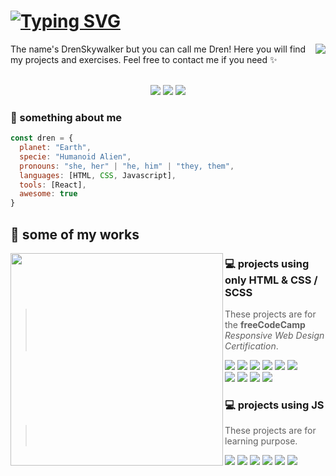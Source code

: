 # [![Typing SVG](https://readme-typing-svg.herokuapp.com?size=30&vCenter=true&lines=%F0%9F%A5%91+hi!+i'm+Dren)](https://git.io/typing-svg)

<img src="https://i.ibb.co/tMnL9kz/avgithub.png" align="right">

The name's DrenSkywalker but you can call me Dren! Here you will find my projects and exercises. Feel free to contact me if you need ✨

<p align="center"></br><img src="https://img.shields.io/badge/animals-green?style=flat&logo=furrynetwork&logoColor=white"> <img src="https://img.shields.io/badge/psychology-ff69b4?style=flat&logo=octopusdeploy&logoColor=white"> <img src="https://img.shields.io/badge/videogames-red?style=flat&logo=retroarch&logoColor=white"></p>

### 💫 something about me

```Javascript
const dren = {
  planet: "Earth",
  specie: "Humanoid Alien",
  pronouns: "she, her" | "he, him" | "they, them",
  languages: [HTML, CSS, Javascript],
  tools: [React],
  awesome: true
}
```
  
## 🚀 some of my works
<img src="https://i.ibb.co/d7HtnwF/pngwing-com.png" width="340px" align="left">


### 💻 projects using only HTML & CSS / SCSS
> These projects are for the **freeCodeCamp** *Responsive Web Design Certification*.

<a href="https://github.com/DrenSkywalker/tribute_page"><img src="https://img.shields.io/badge/📟%20Tribute%20Page-blue?style=flat-square"></a> <a href="https://drenskywalker.github.io/tribute_page/"><img src="https://img.shields.io/badge/live-💻-blue?style=social"/></a> 
<a href="https://github.com/DrenSkywalker/documentation_page"><img src="https://img.shields.io/badge/📟%20Docs%20Page-blue?style=flat-square"></a> <a href="https://drenskywalker.github.io/documentation_page/"><img src="https://img.shields.io/badge/live-💻-blue?style=social"/></a> 
<a href="https://github.com/DrenSkywalker/personal_portfolio"><img src="https://img.shields.io/badge/📟%20Portfolio-blue?style=flat-square"></a> <a href="https://drenskywalker.github.io/personal_portfolio/"><img src="https://img.shields.io/badge/live-💻-blue?style=social"/></a>  
<a href="https://github.com/DrenSkywalker/survey_form"><img src="https://img.shields.io/badge/📟%20Survey%20Form-blue?style=flat-square"></a> <a href="https://drenskywalker.github.io/survey_form/"><img src="https://img.shields.io/badge/live-💻-blue?style=social"/></a> <a href="https://github.com/DrenSkywalker/landing_page"><img src="https://img.shields.io/badge/📟%20Landing%20Page-blue?style=flat-square"></a> <a href="https://drenskywalker.github.io/landing_page/"><img src="https://img.shields.io/badge/live-💻-blue?style=social"/></a>


### 💻 projects using JS
> These projects are for learning purpose.

<a href="https://github.com/DrenSkywalker/local-login-system"><img src="https://img.shields.io/badge/📟%20Login%20System-ff69b4?style=flat-square"></a> <a href="https://drenskywalker.github.io/local-login-system/"><img src="https://img.shields.io/badge/live-💻-blue?style=social"/></a> <a href="https://github.com/DrenSkywalker/quotes-generator"><img src="https://img.shields.io/badge/📟%20Quotes%20Generator-ff69b4?style=flat-square"></a> <a href="https://drenskywalker.github.io/quotes-generator/"><img src="https://img.shields.io/badge/live-💻-blue?style=social"/></a> <a href="https://github.com/DrenSkywalker/todo-list"><img src="https://img.shields.io/badge/📟%20ToDo%20List-ff69b4?style=flat-square"></a> <a href="https://drenskywalker.github.io/todo-list/"><img src="https://img.shields.io/badge/live-💻-blue?style=social"/></a>
